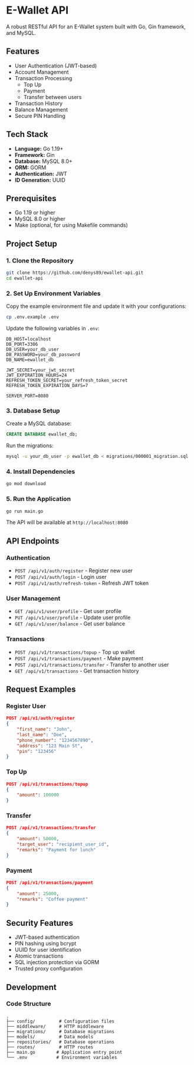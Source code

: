# E-Wallet API

A robust RESTful API for an E-Wallet system built with Go, Gin framework, and MySQL.

## Features

- User Authentication (JWT-based)
- Account Management
- Transaction Processing
  - Top Up
  - Payment
  - Transfer between users
- Transaction History
- Balance Management
- Secure PIN Handling

## Tech Stack

- **Language:** Go 1.19+
- **Framework:** Gin
- **Database:** MySQL 8.0+
- **ORM:** GORM
- **Authentication:** JWT
- **ID Generation:** UUID

## Prerequisites

- Go 1.19 or higher
- MySQL 8.0 or higher
- Make (optional, for using Makefile commands)

## Project Setup

### 1. Clone the Repository

```bash
git clone https://github.com/denys89/ewallet-api.git
cd ewallet-api
```

### 2. Set Up Environment Variables

Copy the example environment file and update it with your configurations:

```bash
cp .env.example .env
```

Update the following variables in `.env`:

```env
DB_HOST=localhost
DB_PORT=3306
DB_USER=your_db_user
DB_PASSWORD=your_db_password
DB_NAME=ewallet_db

JWT_SECRET=your_jwt_secret
JWT_EXPIRATION_HOURS=24
REFRESH_TOKEN_SECRET=your_refresh_token_secret
REFRESH_TOKEN_EXPIRATION_DAYS=7

SERVER_PORT=8080
```

### 3. Database Setup

Create a MySQL database:

```sql
CREATE DATABASE ewallet_db;
```

Run the migrations:

```bash
mysql -u your_db_user -p ewallet_db < migrations/000001_migration.sql
```

### 4. Install Dependencies

```bash
go mod download
```

### 5. Run the Application

```bash
go run main.go
```

The API will be available at `http://localhost:8080`

## API Endpoints

### Authentication
- `POST /api/v1/auth/register` - Register new user
- `POST /api/v1/auth/login` - Login user
- `POST /api/v1/auth/refresh-token` - Refresh JWT token

### User Management
- `GET /api/v1/user/profile` - Get user profile
- `PUT /api/v1/user/profile` - Update user profile
- `GET /api/v1/user/balance` - Get user balance

### Transactions
- `POST /api/v1/transactions/topup` - Top up wallet
- `POST /api/v1/transactions/payment` - Make payment
- `POST /api/v1/transactions/transfer` - Transfer to another user
- `GET /api/v1/transactions` - Get transaction history

## Request Examples

### Register User
```json
POST /api/v1/auth/register
{
    "first_name": "John",
    "last_name": "Doe",
    "phone_number": "1234567890",
    "address": "123 Main St",
    "pin": "123456"
}
```

### Top Up
```json
POST /api/v1/transactions/topup
{
    "amount": 100000
}
```

### Transfer
```json
POST /api/v1/transactions/transfer
{
    "amount": 50000,
    "target_user": "recipient_user_id",
    "remarks": "Payment for lunch"
}
```

### Payment
```json
POST /api/v1/transactions/payment
{
    "amount": 25000,
    "remarks": "Coffee payment"
}
```

## Security Features

- JWT-based authentication
- PIN hashing using bcrypt
- UUID for user identification
- Atomic transactions
- SQL injection protection via GORM
- Trusted proxy configuration

## Development

### Code Structure

```
.
├── config/         # Configuration files
├── middleware/     # HTTP middleware
├── migrations/     # Database migrations
├── models/         # Data models
├── repositories/   # Database operations
├── routes/         # HTTP routes
├── main.go        # Application entry point
└── .env           # Environment variables
```
